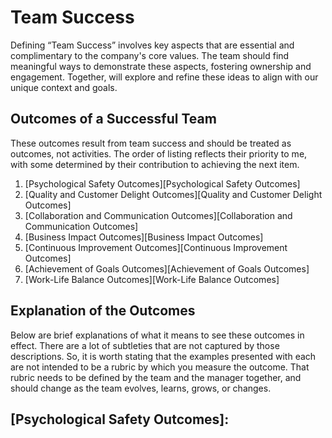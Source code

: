 # Team Success

Defining “Team Success” involves key aspects that are essential and complimentary to the company's core values. The team should find meaningful ways to demonstrate these aspects, fostering ownership and engagement. Together, will explore and refine these ideas to align with our unique context and goals.

## Outcomes of a Successful Team

These outcomes result from team success and should be treated as outcomes, not activities. The order of listing reflects their priority to me, with some determined by their contribution to achieving the next item.

1. [Psychological Safety Outcomes][Psychological Safety Outcomes]
2. [Quality and Customer Delight Outcomes][Quality and Customer Delight Outcomes]
3. [Collaboration and Communication Outcomes][Collaboration and Communication Outcomes]
4. [Business Impact Outcomes][Business Impact Outcomes]
5. [Continuous Improvement Outcomes][Continuous Improvement Outcomes]
6. [Achievement of Goals Outcomes][Achievement of Goals Outcomes]
7. [Work-Life Balance Outcomes][Work-Life Balance Outcomes]

## Explanation of the Outcomes

Below are brief explanations of what it means to see these outcomes in effect. There are a lot of subtleties that are not captured by those descriptions. So, it is worth stating that the examples presented with each are not intended to be a rubric by which you measure the outcome. That rubric needs to be defined by the team and the manager together, and should change as the team evolves, learns, grows, or changes.

## [Psychological Safety Outcomes]: